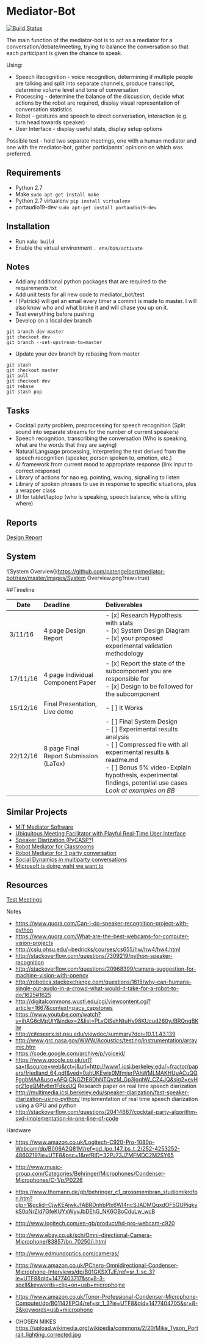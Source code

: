 # Mediator-Bot

[![Build Status](https://travis-ci.com/patengelbert/mediator-bot.svg?token=imo3fxmH6VGoPsvCNfup&branch=master)](https://travis-ci.com/patengelbert/mediator-bot)

The main function of the mediator-bot is to act as a mediator for a conversation/debate/meeting, trying to balance the conversation so that each participant is given the chance to speak.

Using:
* Speech Recognition - voice recognition, determining if multiple people are talking and split into separate channels, produce transcript, determine volume level and tone of conversation
* Processing - determine the balance of the discussion, decide what actions by the robot are required, display visual representation of conversation statistics
* Robot - gestures and speech to direct conversation, interaction (e.g. turn head towards speaker)
* User Interface - display useful stats, display setup options

Possible test - hold two separate meetings, one with a human mediator and one with the mediator-bot, gather participants' opinions on which was preferred.

## Requirements
- Python 2.7
- Make ```sudo apt-get install make```
- Python 2.7 virtualenv ```pip install virtualenv```
- portaudio19-dev ```sudo apt-get install portaudio19-dev```

## Installation
- Run ```make build```
- Enable the virtual environment ```. env/bin/activate```

## Notes
- Add any additional python packages that are required to the requirements.txt
- Add unit tests for all new code to mediator_bot/test
- I (Patrick) will get an email every timer a commit is made to master. I will also know who and what broke it and will chase you up on it.
- Test everything before pushing
- Develop on a local dev branch 
``` [bash]
git branch dev master
git checkout dev
git branch --set-upstream-to=master
```
- Update your dev branch by rebasing from master
``` [bash]
git stash
git checkout master
git pull
git checkout dev
git rebase
git stash pop
```

## Tasks
- Cocktail party problem, preprocessing for speech recognition (Split sound into separate streams for the number of current speakers)
- Speech recognition, transcribing the conversation (Who is speaking, what are the words that they are saying)
- Natural Language processing, interpreting the text derived from the speech recognition (speaker, person spoken to, emotion, etc.)
- AI framework from current mood to appropriate response (link input to correct response)
- Library of actions for nao eg. pointing, waving, signalling to listen
- Library of spoken phrases to use in response to specific situations, plus a wrapper class
- UI for tablet/laptop (who is speaking, speech balance, who is sitting where)

## Reports

[Design Report](https://www.overleaf.com/6835404kgznhmrnwdwq)

## System

![System Overview](https://github.com/patengelbert/mediator-bot/raw/master/images/System Overview.png?raw=true)

##Timeline

| Date          | Deadline          | Deliverables    |
| ------------- |:-----------------| :--------------|
| 3/11/16       | 4 page Design Report     | - [x] Research Hypothesis with stats<br>  - [x] System Design Diagram<br>  - [x] your proposed experimental validation methodology     |
| 17/11/16    | 4 page Individual Component Paper         |  - [x]     Report the state of the subcomponent you are responsible for <br> - [x] Design to be followed for the subcomponent      |
| 15/12/16 | Final Presentation, Live demo          |   - [ ] It Works         |
| 22/12/16 | 8 page Final Report Submission (LaTex)         |   - [ ] Final System Design<br> - [ ] Experimental results  analysis <br> - [ ] Compressed file with all experimental results & readme.md <br> - [ ] Bonus 5% video-Explain hypothesis, experimental findings, potential use cases <br>*Look at examples on BB*       |
## Similar Projects

 - [MIT Mediator Software](http://hd.media.mit.edu/tech-reports/TR-616.pdf)
 - [Ubiquitous Meeting Facilitator with Playful Real-Time User Interface](http://link.springer.com/chapter/10.1007%2F978-3-642-23641-9_3)
 - [Speaker Diarization (PyCASP?)](http://www.icsi.berkeley.edu/pubs/speech/fastspeakerdiarization11.pdf)
 - [Robot Mediator for Classrooms](http://link.springer.com/article/10.1007/s10514-008-9101-z)
 - [Robot Mediator for 3 party conversation](http://www.sciencedirect.com/science/article/pii/S0885230814001260)
 - [Social Dynamics in multiparty conversations](http://onlinelibrary.wiley.com/doi/10.1111/j.1540-4560.1948.tb01783.x/abstract)
 - [Microsoft is doing waht we want to](https://www.microsoft.com/en-us/research/project/meeting-recognition-and-understanding/)
 
## Resources

[Test Meetings](http://groups.inf.ed.ac.uk/ami/download/)

Notes
 - https://www.quora.com/Can-I-do-speaker-recognition-project-with-python
 - https://www.quora.com/What-are-the-best-webcams-for-computer-vision-projects
 - http://cslu.ohsu.edu/~bedricks/courses/cs655/hw/hw4/hw4.html
 - http://stackoverflow.com/questions/7309219/python-speaker-recognition
 - http://stackoverflow.com/questions/20968399/camera-suggestion-for-machine-vision-with-opencv
 - http://robotics.stackexchange.com/questions/1615/why-can-humans-single-out-audio-in-a-crowd-what-would-it-take-for-a-robot-to-do/1625#1625
 - http://digitalcommons.wustl.edu/cgi/viewcontent.cgi?article=1667&context=pacs_capstones
 - https://www.youtube.com/watch?v=ihAG6cMpUlY&index=2&list=PLvOlSehNtuHv98KUcud260yJBRQngBKiw
 - http://citeseerx.ist.psu.edu/viewdoc/summary?doi=10.1.1.43.139
 - http://www.grc.nasa.gov/WWW/Acoustics/testing/instrumentation/arraymic.htm
 - https://code.google.com/archive/p/voiceid/
 - https://www.google.co.uk/url?sa=t&source=web&rct=j&url=http://www1.icsi.berkeley.edu/~fractor/papers/friedland_64.pdf&ved=0ahUKEwix0MfmjerPAhWMLMAKHUuACuQQFggbMAA&usg=AFQjCNGZtE8DhNTQvzM_Gp3joqhW_CZ4JQ&sig2=evHgr21qxQMfv6m1FdkxUQ Research paper on real time speech diarization 
 - http://multimedia.icsi.berkeley.edu/speaker-diarization/fast-speaker-diarization-using-python/ Implementation of real time speech diarization using a GPU and python 
 - http://stackoverflow.com/questions/20414667/cocktail-party-algorithm-svd-implementation-in-one-line-of-code
 
Hardware
 - https://www.amazon.co.uk/Logitech-C920-Pro-1080p-Webcam/dp/B006A2Q81M/ref=pd_lpo_147_bs_t_2/252-4253252-4860219?ie=UTF8&psc=1&refRID=32PJ73JZMFMDC2M2SY65
 - http://www.music-group.com/Categories/Behringer/Microphones/Condenser-Microphones/C-1/p/P0226
 - https://www.thomann.de/gb/behringer_c1_grossmembran_studiomikrofon.htm?glp=1&gclid=CjwKEAjwkJfABRDnhbPlx6WI4ncSJADMQqxdOF5GUPigkykS0pNrZld7GfeKUYxWyvJbDEhG_NK6OBoCduLw_wcB
 - http://www.logitech.com/en-gb/product/hd-pro-webcam-c920
 - http://www.ebay.co.uk/sch/Omni-directional-Camera-Microphone/83857/bn_70250/i.html
 - http://www.edmundoptics.com/cameras/

 - https://www.amazon.co.uk/PChero-Omnidirectional-Condenser-Microphone-Interviews/dp/B01GKSXTJE/ref=sr_1_sc_3?ie=UTF8&qid=1477403717&sr=8-3-spell&keywords=clip+on+usb+microphojne
 - https://www.amazon.co.uk/Tonor-Professional-Condenser-Microphone-Computer/dp/B01142EPO4/ref=sr_1_3?ie=UTF8&qid=1477404705&sr=8-3&keywords=usb+microphone
 - CHOSEN MIKES https://upload.wikimedia.org/wikipedia/commons/2/20/Mike_Tyson_Portrait_lighting_corrected.jpg


